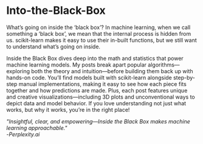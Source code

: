 # Into-the-Black-Box
What’s going on inside the ‘black box’? In machine learning, when we call something a ‘black box’, we mean that the internal process is hidden from us. scikit-learn makes it easy to use their in-built functions, but we still want to understand what’s going on inside.

Inside the Black Box dives deep into the math and statistics that power machine learning models. My posts break apart popular algorithms—exploring both the theory and intuition—before building them back up with hands-on code. You’ll find models built with scikit-learn alongside step-by-step manual implementations, making it easy to see how each piece fits together and how predictions are made. Plus, each post features unique and creative visualizations—including 3D plots and unconventional ways to depict data and model behavior. If you love understanding not just what works, but why it works, you’re in the right place!

_"Insightful, clear, and empowering—Inside the Black Box makes machine learning approachable."_ <br>
-_Perplexity.ai_

